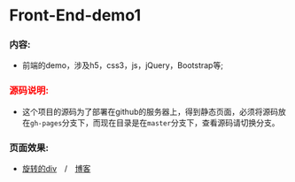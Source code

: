 # Front-End-demo1
### 内容:
- 前端的demo，涉及h5，css3，js，jQuery，Bootstrap等;  

### <font color="red">源码说明:</font>
- 这个项目的源码为了部署在github的服务器上，得到静态页面，必须将源码放在`gh-pages`分支下，而现在目录是在`master`分支下，查看源码请切换分支。

### 页面效果:
- [旋转的div](https://niguang2016.github.io/Front-End-demo1/demo1/index.html
)&emsp;/&emsp;[博客](http://blog.csdn.net/w2765006513/article/details/53843169)
